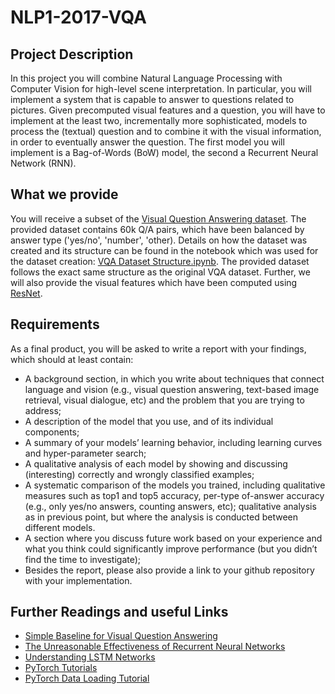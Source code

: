 # NLP1-2017-VQA

## Project Description
In this project you will combine Natural Language Processing with Computer Vision for high-level scene interpretation. In particular, you will implement a system that is capable to answer to questions related to pictures. Given precomputed visual features and a question, you will have to implement at the least two, incrementally more sophisticated, models to process the (textual) question and to combine it with the visual information, in order to eventually answer the question. The first model you will implement is a Bag-of-Words (BoW) model, the second a Recurrent Neural Network (RNN).

## What we provide
You will receive a subset of the [Visual Question Answering dataset](http://visualqa.org/). The provided dataset contains 60k Q/A pairs, which have been balanced by answer type ('yes/no', 'number', 'other). Details on how the dataset was created and its structure can be found in the notebook which was used for the dataset creation: [VQA Dataset Structure.ipynb](https://github.com/timbmg/NLP1-2017-VQA/blob/master/VQA%20Dataset%20Structure.ipynb). The provided dataset follows the exact same structure as the original VQA dataset. Further, we will also provide the visual features which have been computed using [ResNet](https://arxiv.org/pdf/1512.03385.pdf).

## Requirements
As a final product, you will be asked to write a report with your findings, which should at least contain:
* A background section, in which you write about techniques that connect language and vision (e.g., visual question answering, text-based image retrieval, visual dialogue, etc) and the problem that you are trying to address;
* A description of the model that you use, and of its individual components;
* A summary of your models’ learning behavior, including learning curves and hyper-parameter search;
* A qualitative analysis of each model by showing and discussing (interesting) correctly and wrongly classified examples;
* A systematic comparison of the models you trained, including qualitative measures such as top1 and top5 accuracy, per-type of-answer accuracy (e.g., only yes/no answers, counting answers, etc); qualitative analysis as in previous point, but where the analysis is conducted between different models.
* A section where you discuss future work based on your experience and what you think could significantly improve performance (but you didn’t find the time to investigate);
* Besides the report, please also provide a link to your github repository with your implementation.

## Further Readings and useful Links
* [Simple Baseline for Visual Question Answering](https://arxiv.org/pdf/1512.02167.pdf)
* [The Unreasonable Effectiveness of Recurrent Neural Networks](http://karpathy.github.io/2015/05/21/rnn-effectiveness/)
* [Understanding LSTM Networks](http://colah.github.io/posts/2015-08-Understanding-LSTMs/)
* [PyTorch Tutorials](https://github.com/yunjey/pytorch-tutorial)
* [PyTorch Data Loading Tutorial](http://pytorch.org/tutorials/beginner/data_loading_tutorial.html)
